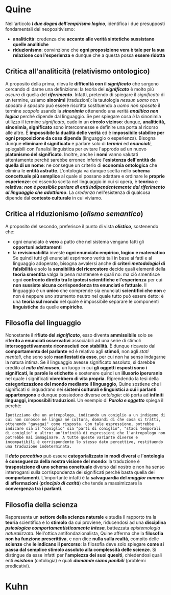 # Quine
Nell'articolo ***I due dogmi dell'empirismo logico***, identifica i due presupposti fondamentali del neopositivismo:
- **analiticità**: credenza che **accanto alle verità sintetiche sussistano quelle analitiche**
- **riduzionismo**: convinzione che **ogni proposizione vera è tale per la sua relazione con l'esperienza** e dunque che a questa possa **essere ridotta**
## Critica all'analiticità (relativismo ontologico)
A proposito della prima, rileva le **difficoltà con il *significato*** che sorgono cercando di darne una definizione: la teoria del ***significato*** è molto più *oscura* di quella del ***riferimento***. Infatti, pretendo di spiegare il *significato* di un termine, usiamo **sinonimi** (traduzioni): la tautologia *nessun uomo non sposato è sposato* può essere riscritta sostituendo a *uomo non sposato* il termine *scapolo* usando la ***sinonimia*** ottenendo una verità ***analitica non logica*** perché dipende dal linguaggio. Se per spiegare cosa *è* la sinonimia utilizzo il termine *significato*, cado in un **circolo vizioso**: dunque, **analiticità, sinonimia, significato** sono interconnesse e definire una porta al ricorso alle altre. È **impossibile la dualità delle verità** ed è **impossibile stabilire per ogni proposizione da cosa dipenda** (linguaggio o esperienza).
Bisogna dunque **eliminare il significato** e parlare solo di ***termini*** ed ***enunciati***, spiegabili con l'analisi linguistica per evitare l'approdo ad un nuovo **platonismo del significato**. Inoltre, anche i **nomi** vanno valutati attentamente perché sarebbe erroneo inferire l'**esistenza dell'entità da quella di un nome**: ne consegue un criterio di **economia ontologica** che elimina le **entità astratte**. L'ontologia va dunque scelta nello **schema concettuale più semplice** al quale si possano adattare e ordinare le **proprie esperienze**: ed essendo scelta nel linguaggio in cui si opera, è **teorica** e **relativa**: ***non è possibile parlare di enti indipendentemente dal riferimento al linguaggio che adottiamo***. La *credenza* nell'esistenza di qualcosa dipende dal **contesto culturale** in cui viviamo.
## Critica al riduzionismo (*olismo semantico*)
A proposito del secondo, preferisce il punto di vista ***olistico***, sostenendo che:
- ogni enunciato è **vero** a patto che nel sistema vengano fatti gli **opportuni adattamenti**
- la **revisionabilità** investe **ogni enunciato empirico, logico e matematico**
Se quindi tutti gli enunciati esprimono verità tali in base ai fatti e al linguaggio adoperato, bisogna avvalersi anche di **criteri *metodologici* di falsibilità** e solo la **sensibilità del ricercatore** decide quali elementi della **teoria smentita** valga la pena mantenere e quali no: ma ciò smentisce ogni **confronto diretto tra le ipotesi scientifiche e l'esperienza** per cui **non sussiste alcuna corrispondenza tra enunciati e fattuale**. Il linguaggio è un **unico** che comprende sia enunciati **scientifici che non** e non è neppure uno strumento neutro nel quale tutto può essere detto: è una **teoria sul mondo** nel quale è impossibile separare le componenti **linguistiche** da quelle **empiriche**.
## Filosofia del linguaggio
Nonostante il **rifiuto del *significato***, esso diventa **ammissibile** solo se **riferito a enunciati osservativi** associabili ad una serie di stimoli **intersoggettivamente riconosciuti con stabilità**. È dunque ricavato dal **comportamento del parlante** ed è relativo agli **stimoli**, non agli *stati mentali*, che sono solo **manifestati da esso**, per cui non ha senso indagarne la natura intima. Se il linguaggio avesse significato assoluto, si darebbe credito al ***mito del museo***, un luogo in cui **gli oggetti esposti sono i significati, le parole le etichette** e sostenere quindi un **illusorio iperuranio** nel quale i significati **vivrebbero di vita propria**. Riprendendo la tesi della **categorizzazione del mondo mediante il linguaggio**, Quine sostiene che i significati si inquadrano nei **sistemi culturali e linguistici a cui i parlanti appartengono** e dunque possiedono diverse *ontologie*: ciò porta ad **infiniti linguaggi, impossibili traduzioni**. Un esempio di ***Parola e oggetto*** spiega il perché:
```
Ipotizziamo che un antropologo, indicando un coniglio a un indigeno di cui non conosce né lingua né cultura, domandi di che cosa si tratti, ottenendo "gavagai" come risposta. Con tale espressione, potrebbe indicare sia il "coniglio" sia "parti di coniglio", "stadi temporali di coniglio" o altro: un'infinità di espressioni che l'antropologo non potrebbe mai immaginare. A tutte queste variante diverse e incompatibili è corrispondente lo stesso dato percettivo, restituendo una traduzione indeterminata.
```
Il ***dato percettivo*** può essere **categorializzato in modi diversi** e l'**ontologia è conseguenza della nostra visione del mondo**: la traduzione è **trasposizione di uno schema conettuale** diverso dal nostro e non ha senso interrogarsi sulla corrispondenza dei significati perché basta quella dei **comportamenti**. L'importante infatti è la **salvaguardia del *maggior numero* di affermazioni** (***principio di carità***) che tende a massimizzare la **convergenza tra i parlanti**.
## Filosofia della scienza
Rappresenta un **settore della scienza naturale** e studia il rapporto tra la **teoria** scientifica e lo **stimolo** da cui proviene, riducendosi ad una **disciplina *psicologica comportamentisticamente intesa***, battezzata *epistemologia naturalizzata*. Nell'ottica antifondazionalista, Quine afferma che la **filosofia non ha funzione prescrittiva**, e non dice **nulla sulla realtà**, compito delle **scienze** che **le indicano il percorso**: la filosofia deve solo spiegare **come si passa dal semplice stimolo assoluto alla complessità delle scienze**. Si distingue da esse infatti per l'**ampiezza dei suoi quesiti**, chiedendosi quali enti ***esistono*** (ontologia) e quali ***domande siano ponibili*** (problemi predicativi).
# Kuhn